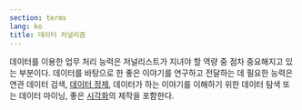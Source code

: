 ```yaml
---
section: terms
lang: ko
title: 데이터 저널리즘
---
```


데이터를 이용한 업무 처리 능력은 저널리스트가 지녀야 할 역량 중 점차 중요해지고 있는 부분이다. 데이터를 바탕으로 한 좋은 이야기를 연구하고 전달하는 데 필요한 능력은 연관 데이터 검색, [데이터 정제](../data-cleaning/), 데이터가 하는 이야기를 이해하기 위한 데이터 탐색 또는 데이터 마이닝, 좋은 [시각화](../visualisation/)의 제작을 포함한다.
